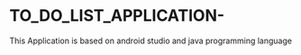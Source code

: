 # TO_DO_LIST_APPLICATION-
This Application is based on android studio and java programming language
